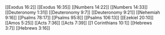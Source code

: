 [[Exodus 16:2]]
[[Exodus 16:35]]
[[Numbers 14:22]]
[[Numbers 14:33]]
[[Deuteronomy 1:31]]
[[Deuteronomy 9:7]]
[[Deuteronomy 9:21]]
[[Nehemiah 9:16]]
[[Psalms 78:17]]
[[Psalms 95:8]]
[[Psalms 106:13]]
[[Ezekiel 20:10]]
[[Amos 5:25]]
[[Acts 7:36]]
[[Acts 7:39]]
[[1 Corinthians 10:1]]
[[Hebrews 3:7]]
[[Hebrews 3:16]]
